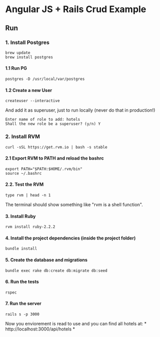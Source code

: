 # Angular JS + Rails Crud Example

## Run

### 1. Install Postgres

    brew update
    brew install postgres

#### 1.1 Run PG

    postgres -D /usr/local/var/postgres

#### 1.2 Create a new User

    createuser --interactive

And add it as superuser, just to run locally (never do that in production!)

    Enter name of role to add: hotels
    Shall the new role be a superuser? (y/n) Y

### 2. Install RVM

    curl -sSL https://get.rvm.io | bash -s stable

#### 2.1 Export RVM to PATH and reload the bashrc

    export PATH="$PATH:$HOME/.rvm/bin"
    source ~/.bashrc

#### 2.2. Test the RVM

    type rvm | head -n 1

The terminal should show something like "rvm is a shell function".

#### 3. Install Ruby

    rvm install ruby-2.2.2

#### 4. Install the project dependencies (inside the project folder)

    bundle install

#### 5. Create the database and migrations

    bundle exec rake db:create db:migrate db:seed

#### 6. Run the tests

    rspec

#### 7. Run the server

    rails s -p 3000

Now you enviorement is read to use and you can find all hotels at: * http://localhost:3000/api/hotels *
